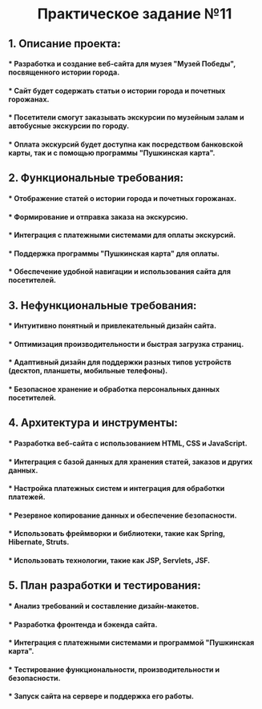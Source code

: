 # **<center>Практическое задание №11</center>**

## **1. Описание проекта:**
#### * Разработка и создание веб-сайта для музея "Музей Победы", посвященного истории города.
#### * Сайт будет содержать статьи о истории города и почетных горожанах.
#### * Посетители смогут заказывать экскурсии по музейным залам и автобусные экскурсии по городу.
#### * Оплата экскурсий будет доступна как посредством банковской карты, так и с помощью программы "Пушкинская карта".

## **2. Функциональные требования:**
#### * Отображение статей о истории города и почетных горожанах.
#### * Формирование и отправка заказа на экскурсию.
#### * Интеграция с платежными системами для оплаты экскурсий.
#### * Поддержка программы "Пушкинская карта" для оплаты.
#### * Обеспечение удобной навигации и использования сайта для посетителей.

## **3. Нефункциональные требования:**
#### * Интуитивно понятный и привлекательный дизайн сайта.
#### * Оптимизация производительности и быстрая загрузка страниц.
#### * Адаптивный дизайн для поддержки разных типов устройств (десктоп, планшеты, мобильные телефоны).
#### * Безопасное хранение и обработка персональных данных посетителей.

## **4. Архитектура и инструменты:**
#### * Разработка веб-сайта с использованием HTML, CSS и JavaScript.
#### * Интеграция с базой данных для хранения статей, заказов и других данных.
#### * Настройка платежных систем и интеграция для обработки платежей.
#### * Резервное копирование данных и обеспечение безопасности.
#### * Использовать фреймворки и библиотеки, такие как Spring, Hibernate, Struts.
#### * Использовать технологии, такие как JSP, Servlets, JSF.

## **5. План разработки и тестирования:**
#### * Анализ требований и составление дизайн-макетов.
#### * Разработка фронтенда и бэкенда сайта.
#### * Интеграция с платежными системами и программой "Пушкинская карта".
#### * Тестирование функциональности, производительности и безопасности.
#### * Запуск сайта на сервере и поддержка его работы.





